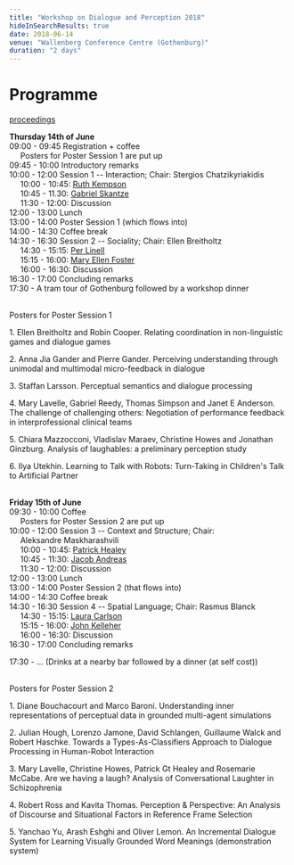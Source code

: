 ```yaml
---
title: "Workshop on Dialogue and Perception 2018"
hideInSearchResults: true
date: 2018-06-14
venue: "Wallenberg Conference Centre (Gothenburg)"
duration: "2 days"
---
```


# Programme

[proceedings](./proceedings-of-the-workshop-on-dialogue-and-perception-2018.pdf)

**Thursday 14th of June**\
09:00 - 09:45 Registration + coffee\
     Posters for Poster Session 1 are put up\
09:45 - 10:00 Introductory remarks\
10:00 - 12:00 Session 1 \-- Interaction; Chair: Stergios
Chatzikyriakidis\
     10:00 - 10:45: [Ruth
Kempson](ruth-kempson.pdf)\
     10:45 - 11.30: [Gabriel
Skantze](gabriel-skantze.pdf)\
     11:30 - 12:00: Discussion\
12:00 - 13:00 Lunch\
13:00 - 14:00 Poster Session 1 (which flows into)\
14:00 - 14:30 Coffee break\
14:30 - 16:30 Session 2 \-- Sociality; Chair: Ellen Breitholtz\
     14:30 - 15:15: [Per
Linell](per-linell.pdf)\
     15:15 - 16:00: [Mary Ellen
Foster](mary-ellen-foster.pdf)\
     16:00 - 16:30: Discussion\
16:30 - 17:00 Concluding remarks\
17:30 - A tram tour of Gothenburg followed by a workshop dinner\
 

Posters for Poster Session 1

1\. Ellen Breitholtz and Robin Cooper. Relating coordination in
non-linguistic games and dialogue games

2\. Anna Jia Gander and Pierre Gander. Perceiving understanding through
unimodal and multimodal micro-feedback in dialogue

3\. Staffan Larsson. Perceptual semantics and dialogue processing

4\. Mary Lavelle, Gabriel Reedy, Thomas Simpson and Janet E Anderson. The
challenge of challenging others: Negotiation of performance feedback in
interprofessional clinical teams

5\. Chiara Mazzocconi, Vladislav Maraev, Christine Howes and Jonathan
Ginzburg. Analysis of laughables: a preliminary perception study

6\. Ilya Utekhin. Learning to Talk with Robots: Turn-Taking in
Children\'s Talk to Artificial Partner\
 

**Friday 15th of June**\
09:30 - 10:00 Coffee\
     Posters for Poster Session 2 are put up\
10:00 - 12:00 Session 3 \-- Context and Structure; Chair:\
     Aleksandre Maskharashvili     \
     10:00 - 10:45: [Patrick
Healey](pat-healey.pdf)\
     10:45 - 11:30: [Jacob
Andreas](jacob-andreas.pdf)\
     11:30 - 12:00: Discussion\
12:00 - 13:00 Lunch\
13:00 - 14:00 Poster Session 2 (that flows into)\
14:00 - 14:30 Coffee break\
14:30 - 16:30 Session 4 \-- Spatial Language; Chair: Rasmus Blanck\
     14:30 - 15:15: [Laura
Carlson](laura-carlson.pdf)\
     15:15 - 16:00: [John
Kelleher](john-d.-kelleher.pdf)\
     16:00 - 16:30: Discussion\
16:30 - 17:00 Concluding remarks

17:30 - \... (Drinks at a nearby bar followed by a dinner (at self
cost))\
 

Posters for Poster Session 2

1\. Diane Bouchacourt and Marco Baroni. Understanding inner
representations of perceptual data in grounded multi-agent simulations

2\. Julian Hough, Lorenzo Jamone, David Schlangen, Guillaume Walck and
Robert Haschke. Towards a Types-As-Classifiers Approach to Dialogue
Processing in Human-Robot Interaction

3\. Mary Lavelle, Christine Howes, Patrick Gt Healey and Rosemarie
McCabe. Are we having a laugh? Analysis of Conversational Laughter in
Schizophrenia

4\. Robert Ross and Kavita Thomas. Perception & Perspective: An Analysis
of Discourse and Situational Factors in Reference Frame Selection

5\. Yanchao Yu, Arash Eshghi and Oliver Lemon. An Incremental Dialogue
System for Learning Visually Grounded Word Meanings (demonstration
system)
